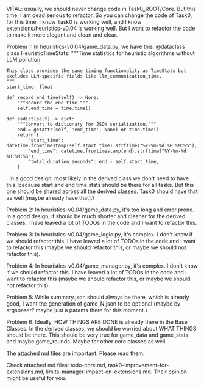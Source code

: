VITAL: usually, we should never change code in Task0_ROOT/Core. But this time, I am dead serious to refactor. So you can change the code of Task0, for this time. I know Task0 is working well, and I know extensions/heuristics-v0.04 is working well. But I want to refactor the code to make it more elegant and clean and clear.

Problem 1: 
In heuristics-v0.04/game_data.py, we have this: @dataclass
class HeuristicTimeStats:
    """Time statistics for heuristic algorithms without LLM pollution.
    
    This class provides the same timing functionality as TimeStats but
    excludes LLM-specific fields like llm_communication_time.
    """
    start_time: float
    
    def record_end_time(self) -> None:
        """Record the end time."""
        self.end_time = time.time()
    
    def asdict(self) -> dict:
        """Convert to dictionary for JSON serialization."""
        end = getattr(self, 'end_time', None) or time.time()
        return {
            "start_time": datetime.fromtimestamp(self.start_time).strftime("%Y-%m-%d %H:%M:%S"),
            "end_time": datetime.fromtimestamp(end).strftime("%Y-%m-%d %H:%M:%S"),
            "total_duration_seconds": end - self.start_time,
        }
. In a good design, most likely in the derived class we don't need to have this, because start and end time stats should be there for all tasks. But this one should be shared across all the derived classes. Task0 should have that as well (maybe already have that).?

Problem 2:
In heuristics-v0.04/game_data.py,  it's too long and error prone. In a good design, it should be much shorter and cleaner for the derived classes. I have leaved a lot of TODOs in the code and I want to refactor this.

Problem 3:
In heuristics-v0.04/game_logic.py, it's complex. I don't know if we should refactor this. I have leaved a lot of TODOs in the code and I want to refactor this (maybe we should refactor this, or maybe we should not refactor this).


Problem 4:
In heuristics-v0.04/game_manager.py, it's complex. I don't know if we should refactor this. I have leaved a lot of TODOs in the code and I want to refactor this (maybe we should refactor this, or maybe we should not refactor this).

Problem 5:
While summary.json should always be there, which is already good, I want the generation of game_N.json to be optional (maybe by argspaser? maybe just a params there for this moment.)


Problem 6:
Ideally, HOW THINGS ARE DONE is already there in the Base Classes. In the derived classes, we should be worried about WHAT THINGS should be there. This should be very true for game_data and game_stats and maybe game_rounds. Maybe for other core classes as well.

The attached md files are important. Please read them. 

Check attached md files: todo-core.md, task0-improvement-for-extensions.md, limits-manager-impact-on-extensions.md. Their opinion might be useful for you. 


